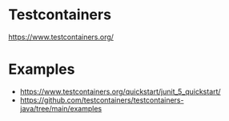 # Testcontainers
https://www.testcontainers.org/

# Examples
- https://www.testcontainers.org/quickstart/junit_5_quickstart/
- https://github.com/testcontainers/testcontainers-java/tree/main/examples
